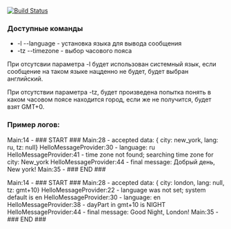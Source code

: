 [![Build Status](https://travis-ci.org/michaelfmnk/greetings.svg?branch=master)](https://travis-ci.org/michaelfmnk/greetings)


### Доступные команды
  - -l --language - установка языка для вывода сообщения
  - -tz --timezone - выбор часового пояса

При отсутсвии параметра -l будет использован системный язык, если сообщение на таком языке нацденно не будет, будет выбран английский. 

При отсутствии параметра -tz, будет произведена попытка понять в каком часовом поясе находится город, если же не получится, будет взят GMT+0.

### Пример логов:

Main:14 - ### START ###
Main:28 - accepted data: { city: new_york, lang: ru, tz: null}
HelloMessageProvider:30 - language: ru
HelloMessageProvider:41 - time zone not found; searching time zone for city: New_york
HelloMessageProvider:44 - final message: Добрый день, New york!
Main:35 - ### END ###

Main:14 - ### START ###
Main:28 - accepted data: { city: london, lang: null, tz: gmt+10}
HelloMessageProvider:22 - language was not set; system default is en
HelloMessageProvider:30 - language: en
HelloMessageProvider:38 - dayPart in gmt+10 is NIGHT
HelloMessageProvider:44 - final message: Good Night, London!
Main:35 - ### END ###
